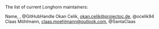 The list of current Longhorn maintainers:

Name, <Email>, @GitHubHandle
Okan Celik, <okan.celik@projectoc.de>, @ocelik94
Claas Möhlmann, <claas.moehlmann@outlook.com>, @SantaClaas